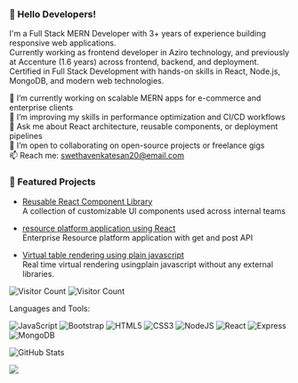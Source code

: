 ### 👋 Hello Developers!

I'm a Full Stack MERN Developer with 3+ years of experience building responsive web applications.  
Currently working as frontend developer in Aziro technology, and previously at Accenture (1.6 years) across frontend, backend, and deployment.  
Certified in Full Stack Development with hands-on skills in React, Node.js, MongoDB, and modern web technologies.


🔭 I’m currently working on scalable MERN apps for e-commerce and enterprise clients  
🌱 I’m improving my skills in performance optimization and CI/CD workflows  
💬 Ask me about React architecture, reusable components, or deployment pipelines  
👯 I’m open to collaborating on open-source projects or freelance gigs  
📫 Reach me: swethavenkatesan20@email.com  



### 🚀 Featured Projects

- [Reusable React Component Library](https://github.com/Swethavenkatesan20/AntD_Timeline_Component.git)  
  A collection of customizable UI components used across internal teams

- [resource platform application using React](https://github.com/Swethavenkatesan20/Resource_platform.git)  
  Enterprise Resource platform application with get and post API

- [Virtual table rendering using plain javascript](https://github.com/Swethavenkatesan20/Virtual_Rendering_table_JavaScript.git)  
  Real time virtual rendering usingplain javascript without any external libraries. 




![Visitor Count](https://profile-counter.glitch.me/swethavenkatesan20/count.svg)
![Visitor Count](https://profile-counter.deno.dev/swethavenkatesan20/count.svg)




Languages and Tools: 


<img alt="JavaScript" src="https://img.shields.io/badge/javascript-%23F24E1E.svg?style=flat-square&logo=javascript&logoColor=white"/> <img alt="Bootstrap" src="https://img.shields.io/badge/bootstrap-%23563D7C.svg?style=flat-square&logo=bootstrap&logoColor=white"/> <img alt="HTML5" src="https://img.shields.io/badge/html5-%23E34F26.svg?style=flat-square&logo=html5&logoColor=white"/> <img alt="CSS3" src="https://img.shields.io/badge/css3-%231572B6.svg?style=flat-square&logo=css3&logoColor=white"/>
<img alt="NodeJS" src="https://img.shields.io/badge/node.js-%2343853D.svg?style=flat-square&logo=node-dot-js&logoColor=white"/> <img alt="React" src="https://img.shields.io/badge/react-%2320232a.svg?style=flat-square&logo=react&logoColor=%2361DAFB"/> <img alt="Express" src="https://img.shields.io/badge/express-%2300f.svg?style=flat-square&logo=express&logoColor=white"/> <img alt="MongoDB" src ="https://img.shields.io/badge/MongoDB-%234ea94b.svg?style=flat-square&logo=mongodb&logoColor=white"/>


![GitHub Stats](https://github-readme-stats.vercel.app/api?username=swethavenkatesan20&show_icons=true&theme=tokyonight&include_all_commits=true&pr=false)



![](https://activity-graph.herokuapp.com/graph?username=swethavenkatesan20&theme=react-dark&area=true)
<!--
**Aakashdeveloper/Aakashdeveloper** is a ✨ _special_ ✨ repository because its `README.md` (this file) appears on your GitHub profile.

Here are some ideas to get you started:

- 🔭 I’m currently working on ...
- 🌱 I’m currently learning ...
- 👯 I’m looking to collaborate on ...
- 🤔 I’m looking for help with ...
- 💬 Ask me about ...
- 📫 How to reach me: ...
- 😄 Pronouns: ...
- ⚡ Fun fact: .....

-->
